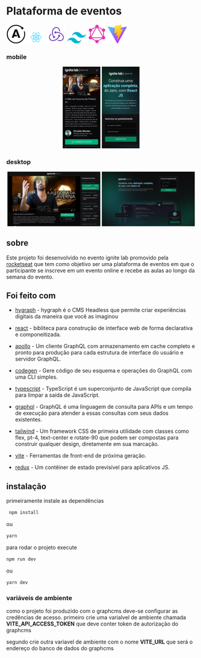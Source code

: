 # Plataforma de eventos

<p>
  <img src="src/assets/screenshots/apollo.png" width="50" title="apollo">
  <img src="src/assets/screenshots/react.png" width="50" title="react">
  <img src="src/assets/screenshots/redux.png" width="50" title="redux">
  <img src="src/assets/screenshots/tailwind.png" width="50" title="tailwind css">
  <img src="src/assets/screenshots/graphql.png" width="50" title="graphql">
  <img src="src/assets/screenshots/vite.png" width="50" title="vite">
</p>

### mobile
<p align="center">

  <img src="src/assets/screenshots/event_mobile.png" width="100">
  <img  width="100" src="src/assets/screenshots/mobile_sub.png">
</p>

### desktop
<p align=center>
  <img src="src/assets/screenshots/event_page.png" width="49%">
    <img src="src/assets/screenshots/subscribe.png" width="49%">

</p>

## sobre
  Este projeto foi desenvolvido no evento ignite lab promovido pela [rocketseat](https://github.com/Rocketseat) que tem como objetivo ser uma plataforma de eventos em  que o participante se inscreve em um evento online e recebe as aulas ao longo da semana do evento.

## Foi feito com

  - [hygraph](https://hygraph.com/blog/graphcms-is-now-hygraph) - hygraph é o CMS Headless que permite criar experiências digitais da maneira que você as imaginou

  - [react](https://github.com/facebook/react) - bibliteca para construção de interface web de forma declarativa e componeitizada.

  - [apollo](https://github.com/apollographql/apollo-client) - Um cliente GraphQL com armazenamento em cache completo e pronto para produção para cada estrutura de interface do usuário e servidor GraphQL.

  - [codegen](https://www.graphql-code-generator.com/) - Gere código de seu esquema e operações do GraphQL com uma CLI simples.

  - [typescript](https://github.com/microsoft/TypeScript) - TypeScript é um superconjunto de JavaScript que compila para limpar a saída de JavaScript.

  - [graphql](https://graphql.org/) - GraphQL é uma linguagem de consulta para APIs e um tempo de execução para atender a essas consultas com seus dados existentes.

  - [tailwind](https://tailwindcss.com/) - Um framework CSS de primeira utilidade com classes como flex, pt-4, text-center e rotate-90 que podem ser compostas para construir qualquer design, diretamente em sua marcação.

  - [vite](https://vitejs.dev/) - Ferramentas de front-end de próxima geração.

  - [redux](https://redux.js.org/) - Um contêiner de estado previsível para aplicativos JS.
  
## instalação

primeiramente instale as dependências

```sh
 npm install
``` 
ou 

```sh
yarn
```
para rodar o projeto execute

```sh
npm run dev
```
ou 
```sh
yarn dev
```
### variáveis de ambiente
como o projeto foi produzido com o graphcms deve-se configurar as credências
de acesso.
primeiro crie uma varialvel de ambiente chamada <strong>VITE_API_ACCESS_TOKEN</strong> que deve conter token de autorização do graphcms

segundo crie outra variavel de ambiente com o nome <strong>VITE_URL</strong> que será
o endereço do banco de dados do graphcms

